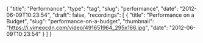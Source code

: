 {
  "title": "Performance",
  "type": "tag",
  "slug": "performance",
  "date": "2012-06-09T10:23:54",
  "draft": false,
  "recordings": [
    {
      "title": "Performance on a Budget",
      "slug": "performance-on-a-budget",
      "thumbnail": "https://i.vimeocdn.com/video/491651964_295x166.jpg",
      "date": "2012-06-09T10:23:54"
    }
  ]
}